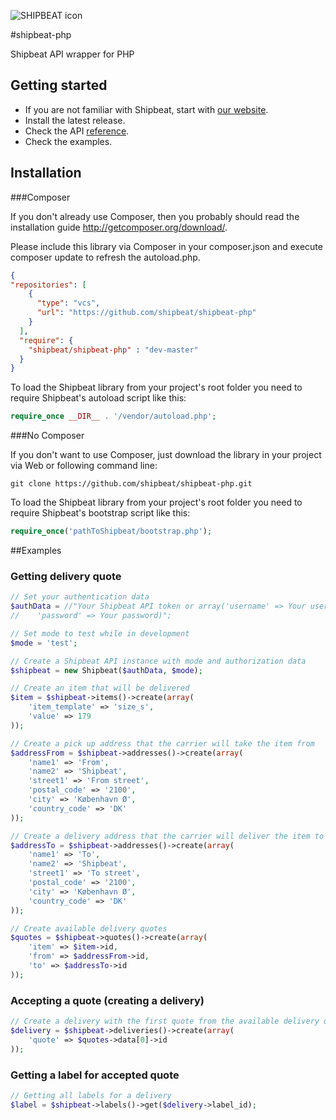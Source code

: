 ![SHIPBEAT icon](https://static1.squarespace.com/static/52629d5fe4b04f55904b46d6/t/52bbfc8ce4b0a450b451aa45/1410803511760/)

#shipbeat-php

Shipbeat API wrapper for PHP


## Getting started

- If you are not familiar with Shipbeat, start with [our website](http://shipbeat.com/).
- Install the latest release.
- Check the API [reference](http://docs.shipbeat.com/).
- Check the examples.


## Installation

###Composer

If you don't already use Composer, then you probably should read the installation guide http://getcomposer.org/download/.

Please include this library via Composer in your composer.json and execute composer update to refresh the autoload.php.

```json
{
"repositories": [
    {
      "type": "vcs",
      "url": "https://github.com/shipbeat/shipbeat-php"
    }
  ],
  "require": {
    "shipbeat/shipbeat-php" : "dev-master"
  }
}
```

To load the Shipbeat library from your project's root folder you need to require Shipbeat's autoload script like this:
```php
require_once __DIR__ . '/vendor/autoload.php';
```


###No Composer

If you don't want to use Composer, just download the library in your project via Web or following command line:

`git clone https://github.com/shipbeat/shipbeat-php.git`


To load the Shipbeat library from your project's root folder you need to require Shipbeat's bootstrap script like this:

```php
require_once('pathToShipbeat/bootstrap.php');
```

##Examples

### Getting delivery quote

```php
// Set your authentication data
$authData = //"Your Shipbeat API token or array('username' => Your username,
//    'password' => Your password)";

// Set mode to test while in development
$mode = 'test';

// Create a Shipbeat API instance with mode and authorization data
$shipbeat = new Shipbeat($authData, $mode);

// Create an item that will be delivered
$item = $shipbeat->items()->create(array(
    'item_template' => 'size_s',
    'value' => 179
));

// Create a pick up address that the carrier will take the item from
$addressFrom = $shipbeat->addresses()->create(array(
    'name1' => 'From',
    'name2' => 'Shipbeat',
    'street1' => 'From street',
    'postal_code' => '2100',
    'city' => 'København Ø',
    'country_code' => 'DK'
));

// Create a delivery address that the carrier will deliver the item to
$addressTo = $shipbeat->addresses()->create(array(
    'name1' => 'To',
    'name2' => 'Shipbeat',
    'street1' => 'To street',
    'postal_code' => '2100',
    'city' => 'København Ø',
    'country_code' => 'DK'
));

// Create available delivery quotes
$quotes = $shipbeat->quotes()->create(array(
    'item' => $item->id,
    'from' => $addressFrom->id,
    'to' => $addressTo->id
));
```

### Accepting a quote (creating a delivery)

```php
// Create a delivery with the first quote from the available delivery quotes
$delivery = $shipbeat->deliveries()->create(array(
    'quote' => $quotes->data[0]->id
));
```

### Getting a label for accepted quote

```php
// Getting all labels for a delivery
$label = $shipbeat->labels()->get($delivery->label_id);
```

